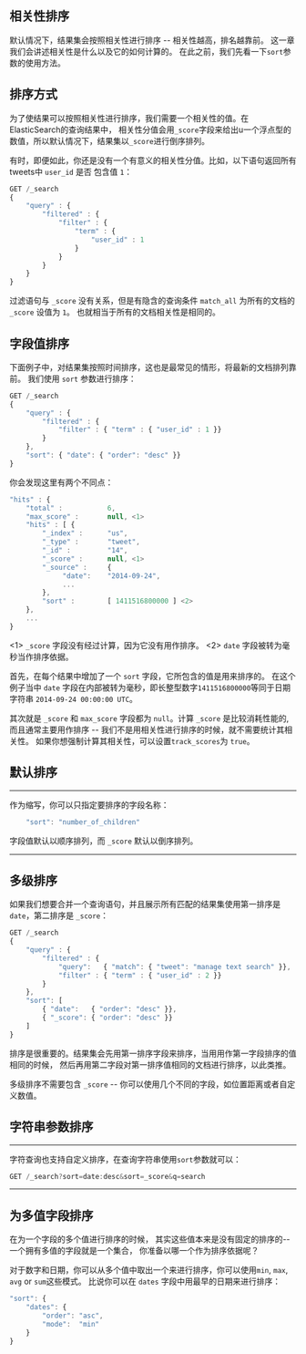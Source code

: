 ## 相关性排序

默认情况下，结果集会按照相关性进行排序 -- 相关性越高，排名越靠前。
这一章我们会讲述相关性是什么以及它的如何计算的。
在此之前，我们先看一下`sort`参数的使用方法。

## 排序方式

为了使结果可以按照相关性进行排序，我们需要一个相关性的值。在ElasticSearch的查询结果中，
相关性分值会用`_score`字段来给出u一个浮点型的数值，所以默认情况下，结果集以`_score`进行倒序排列。

有时，即便如此，你还是没有一个有意义的相关性分值。比如，以下语句返回所有tweets中 `user_id` 是否
包含值 `1`：


```Javascript
GET /_search
{
    "query" : {
        "filtered" : {
            "filter" : {
                "term" : {
                    "user_id" : 1
                }
            }
        }
    }
}
```
过滤语句与 `_score` 没有关系，但是有隐含的查询条件 `match_all` 为所有的文档的 `_score` 设值为 `1`。
也就相当于所有的文档相关性是相同的。

## 字段值排序

下面例子中，对结果集按照时间排序，这也是最常见的情形，将最新的文档排列靠前。
我们使用 `sort` 参数进行排序：

```Javascript
GET /_search
{
    "query" : {
        "filtered" : {
            "filter" : { "term" : { "user_id" : 1 }}
        }
    },
    "sort": { "date": { "order": "desc" }}
}
```

你会发现这里有两个不同点：

```Javascript
"hits" : {
    "total" :           6,
    "max_score" :       null, <1>
    "hits" : [ {
        "_index" :      "us",
        "_type" :       "tweet",
        "_id" :         "14",
        "_score" :      null, <1>
        "_source" :     {
             "date":    "2014-09-24",
             ...
        },
        "sort" :        [ 1411516800000 ] <2>
    },
    ...
}
```

<1> `_score` 字段没有经过计算，因为它没有用作排序。
<2>  `date` 字段被转为毫秒当作排序依据。

首先，在每个结果中增加了一个 `sort` 字段，它所包含的值是用来排序的。
在这个例子当中 `date` 字段在内部被转为毫秒，即长整型数字`1411516800000`等同于日期字符串 `2014-09-24 00:00:00 UTC`。

其次就是 `_score` 和 `max_score` 字段都为 `null`。计算 `_score` 是比较消耗性能的,
而且通常主要用作排序 -- 我们不是用相关性进行排序的时候，就不需要统计其相关性。
如果你想强制计算其相关性，可以设置`track_scores`为 `true`。

## 默认排序
****

作为缩写，你可以只指定要排序的字段名称：

```Javascript
    "sort": "number_of_children"
```

字段值默认以顺序排列，而 `_score` 默认以倒序排列。

****

## 多级排序

如果我们想要合并一个查询语句，并且展示所有匹配的结果集使用第一排序是`date`，第二排序是 `_score`：

```Javascript
GET /_search
{
    "query" : {
        "filtered" : {
            "query":   { "match": { "tweet": "manage text search" }},
            "filter" : { "term" : { "user_id" : 2 }}
        }
    },
    "sort": [
        { "date":   { "order": "desc" }},
        { "_score": { "order": "desc" }}
    ]
}
```

排序是很重要的。结果集会先用第一排序字段来排序，当用用作第一字段排序的值相同的时候，
然后再用第二字段对第一排序值相同的文档进行排序，以此类推。

多级排序不需要包含 `_score` -- 你可以使用几个不同的字段，如位置距离或者自定义数值。

## 字符串参数排序
****
字符查询也支持自定义排序，在查询字符串使用`sort`参数就可以：

```Javascript
GET /_search?sort=date:desc&sort=_score&q=search
```
****

## 为多值字段排序

在为一个字段的多个值进行排序的时候， 其实这些值本来是没有固定的排序的-- 一个拥有多值的字段就是一个集合，
你准备以哪一个作为排序依据呢？

对于数字和日期，你可以从多个值中取出一个来进行排序，你可以使用`min`, `max`, `avg` or `sum`这些模式。
比说你可以在 `dates` 字段中用最早的日期来进行排序：

```Javascript
"sort": {
    "dates": {
        "order": "asc",
        "mode":  "min"
    }
}
```




